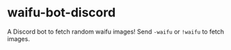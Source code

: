 # waifu-bot-discord
A Discord bot to fetch random waifu images!
Send `-waifu` or `!waifu` to fetch images.
